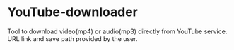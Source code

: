 # YouTube-downloader

Tool to download video(mp4) or audio(mp3) directly from YouTube service.
URL link and save path provided by the user. 
